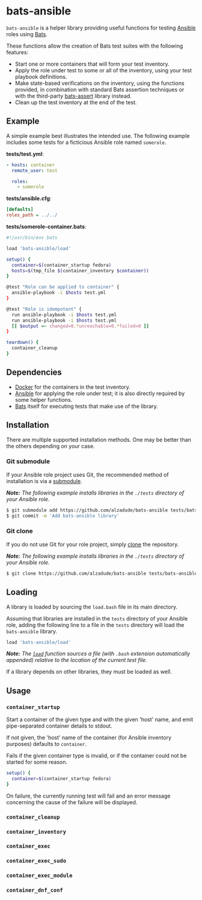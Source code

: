 # bats-ansible

`bats-ansible` is a helper library providing useful functions for
testing [Ansible][ansible] roles using [Bats][bats].

These functions allow the creation of Bats test suites with
the following features:

- Start one or more containers that will form your test inventory.
- Apply the role under test to some or all of the inventory, using
your test playbook definitions.
- Make state-based verifications on the inventory, using the functions
provided, in combination with standard Bats assertion techniques or with
the third-party [bats-assert][bats-assert] library instead.
- Clean up the test inventory at the end of the test.

## Example

A simple example best illustrates the intended use. The following example
includes some tests for a ficticious Ansible role named `somerole`.

**tests/test.yml**:
```yaml
- hosts: container
  remote_user: test

  roles:
    - somerole
```

**tests/ansible.cfg**:
```ini
[defaults]
roles_path = ../../
```

**tests/somerole-container.bats**:
```bash
#!/usr/bin/env bats

load 'bats-ansible/load'

setup() {
  container=$(container_startup fedora)
  hosts=$(tmp_file $(container_inventory $container))
}

@test "Role can be applied to container" {
  ansible-playbook -i $hosts test.yml
}

@test "Role is idempotent" {
  run ansible-playbook -i $hosts test.yml
  run ansible-playbook -i $hosts test.yml
  [[ $output =~ changed=0.*unreachable=0.*failed=0 ]]
}

teardown() {
  container_cleanup
}
```

## Dependencies
- [Docker][docker] for the containers in the test inventory.
- [Ansible][ansible] for applying the role under test; it is also directly
required by some helper functions.
- [Bats][bats] itself for executing tests that make use of the library.

## Installation

There are multiple supported installation methods. One may be better
than the others depending on your case.

### Git submodule

If your Ansible role project uses Git, the recommended method of installation is via
a [submodule][git-book-submod].

*__Note:__ The following example installs libraries in the
`./tests` directory of your Ansible role.*

```sh
$ git submodule add https://github.com/alzadude/bats-ansible tests/bats-ansible
$ git commit -m 'Add bats-ansible library'
```

### Git clone

If you do not use Git for your role project, simply [clone][git-book-clone] the repository.

*__Note:__ The following example installs libraries in the
`./tests` directory of your Ansible role.*

```sh
$ git clone https://github.com/alzadude/bats-ansible tests/bats-ansible
```

## Loading

A library is loaded by sourcing the `load.bash` file in its main
directory.

Assuming that libraries are installed in the `tests` directory of your Ansible
role, adding the following line to a file in the `tests` directory will load the
`bats-ansible` library.

```sh
load 'bats-ansible/load'
```

*__Note:__ The [`load`][bats-load] function sources a file (with
`.bash` extension automatically appended) relative to the location of
the current test file.*

If a library depends on other libraries, they must be loaded as well.


## Usage

### `container_startup`

Start a container of the given type and with the given 'host' name, and emit 
pipe-separated container details to stdout.

If not given, the 'host' name of the container (for Ansible inventory purposes)
defaults to `container`.

Fails if the given container type is invalid, or if the container could not be started
for some reason.

```bash
setup() {
  container=$(container_startup fedora)
}
```

On failure, the currently running test will fail and an error message concerning
the cause of the failure will be displayed.

### `container_cleanup`

### `container_inventory`

### `container_exec`

### `container_exec_sudo`

### `container_exec_module`

### `container_dnf_conf`

<!-- REFERENCES -->

[bats]: http://github.com/sstephenson/bats
[ansible]: http://www.ansible.com
[bats-assert]: http://github.com/ztombol/bats-assert
[docker]: http://docker.com
[git-book-submod]: https://git-scm.com/book/en/v2/Git-Tools-Submodules
[git-book-clone]: https://git-scm.com/book/en/v2/Git-Basics-Getting-a-Git-Repository#Cloning-an-Existing-Repository
[bats-load]: https://github.com/sstephenson/bats#load-share-common-code
